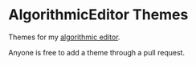 # AlgorithmicEditor Themes
Themes for my [algorithmic editor](https://github.com/megat69/AlgorithmicEditor).

Anyone is free to add a theme through a pull request.
